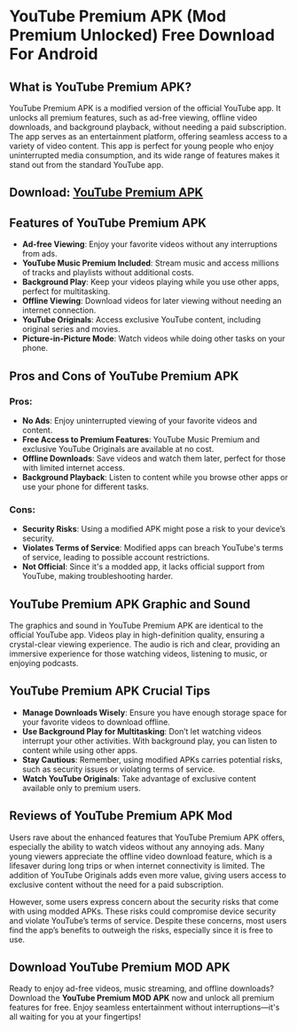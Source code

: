# YouTube Premium APK (Mod Premium Unlocked) Free Download For Android

## What is YouTube Premium APK?

YouTube Premium APK is a modified version of the official YouTube app. It unlocks all premium features, such as ad-free viewing, offline video downloads, and background playback, without needing a paid subscription. The app serves as an entertainment platform, offering seamless access to a variety of video content. This app is perfect for young people who enjoy uninterrupted media consumption, and its wide range of features makes it stand out from the standard YouTube app.

## Download: [YouTube Premium APK](https://modhello.com/youtube-premium/)

## Features of YouTube Premium APK

- **Ad-free Viewing**: Enjoy your favorite videos without any interruptions from ads.
- **YouTube Music Premium Included**: Stream music and access millions of tracks and playlists without additional costs.
- **Background Play**: Keep your videos playing while you use other apps, perfect for multitasking.
- **Offline Viewing**: Download videos for later viewing without needing an internet connection.
- **YouTube Originals**: Access exclusive YouTube content, including original series and movies.
- **Picture-in-Picture Mode**: Watch videos while doing other tasks on your phone.

## Pros and Cons of YouTube Premium APK

### Pros:
- **No Ads**: Enjoy uninterrupted viewing of your favorite videos and content.
- **Free Access to Premium Features**: YouTube Music Premium and exclusive YouTube Originals are available at no cost.
- **Offline Downloads**: Save videos and watch them later, perfect for those with limited internet access.
- **Background Playback**: Listen to content while you browse other apps or use your phone for different tasks.

### Cons:
- **Security Risks**: Using a modified APK might pose a risk to your device’s security.
- **Violates Terms of Service**: Modified apps can breach YouTube's terms of service, leading to possible account restrictions.
- **Not Official**: Since it's a modded app, it lacks official support from YouTube, making troubleshooting harder.

## YouTube Premium APK Graphic and Sound

The graphics and sound in YouTube Premium APK are identical to the official YouTube app. Videos play in high-definition quality, ensuring a crystal-clear viewing experience. The audio is rich and clear, providing an immersive experience for those watching videos, listening to music, or enjoying podcasts.

## YouTube Premium APK Crucial Tips

- **Manage Downloads Wisely**: Ensure you have enough storage space for your favorite videos to download offline.
- **Use Background Play for Multitasking**: Don’t let watching videos interrupt your other activities. With background play, you can listen to content while using other apps.
- **Stay Cautious**: Remember, using modified APKs carries potential risks, such as security issues or violating terms of service.
- **Watch YouTube Originals**: Take advantage of exclusive content available only to premium users.

## Reviews of YouTube Premium APK Mod

Users rave about the enhanced features that YouTube Premium APK offers, especially the ability to watch videos without any annoying ads. Many young viewers appreciate the offline video download feature, which is a lifesaver during long trips or when internet connectivity is limited. The addition of YouTube Originals adds even more value, giving users access to exclusive content without the need for a paid subscription.

However, some users express concern about the security risks that come with using modded APKs. These risks could compromise device security and violate YouTube’s terms of service. Despite these concerns, most users find the app’s benefits to outweigh the risks, especially since it is free to use.

## Download YouTube Premium MOD APK

Ready to enjoy ad-free videos, music streaming, and offline downloads? Download the **YouTube Premium MOD APK** now and unlock all premium features for free. Enjoy seamless entertainment without interruptions—it's all waiting for you at your fingertips!
